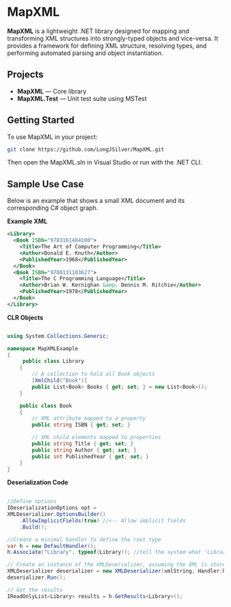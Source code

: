 # MapXML

**MapXML** is a lightweight .NET library designed for mapping and transforming XML structures into strongly-typed objects and vice-versa. It provides a framework for defining XML structure, resolving types, and performing automated parsing and object instantiation.

## Projects

- **MapXML** — Core library
- **MapXML.Test** — Unit test suite using MSTest

## Getting Started

To use MapXML in your project:

```bash
git clone https://github.com/LongJSilver/MapXML.git
```

Then open the MapXML.sln in Visual Studio or run with the .NET CLI.

## Sample Use Case

Below is an example that shows a small XML document and its corresponding C# object graph.

**Example XML**
```xml
<Library>
  <Book ISBN="9783161484100">
    <Title>The Art of Computer Programming</Title>
    <Author>Donald E. Knuth</Author>
    <PublishedYear>1968</PublishedYear>
  </Book>
  <Book ISBN="9780131103627">
    <Title>The C Programming Language</Title>
    <Author>Brian W. Kernighan &amp; Dennis M. Ritchie</Author>
    <PublishedYear>1978</PublishedYear>
  </Book>
</Library>
```

**CLR Objects**
``` csharp

using System.Collections.Generic;

namespace MapXMLExample
{
     public class Library
    {
        // A collection to hold all Book objects
        [XmlChild("Book")]
        public List<Book> Books { get; set; } = new List<Book>();
    }

    public class Book
    {
        // XML attribute mapped to a property
        public string ISBN { get; set; }

        // XML child elements mapped to properties
        public string Title { get; set; }
        public string Author { get; set; }
        public int PublishedYear { get; set; }
    }
}
```

**Deserialization Code**

``` csharp
           
//Define options
IDeserializationOptions opt = 
XMLDeserializer.OptionsBuilder()
    .AllowImplicitFields(true) //<-- Allow implicit fields
    .Build();

//Create a minimal handler to define the root type
var h = new DefaultHandler();
h.Associate("Library", typeof(Library)); //tell the system what 'Library' nodes should map to

// Create an instance of the XMLDeserializer, assuming the XML is stored in the 'xmlString' variable
XMLDeserializer deserializer = new XMLDeserializer(xmlString, Handler:h, Options:opt);
deserializer.Run();

// Get the results
IReadOnlyList<Library> results = h.GetResults<Library>();

```